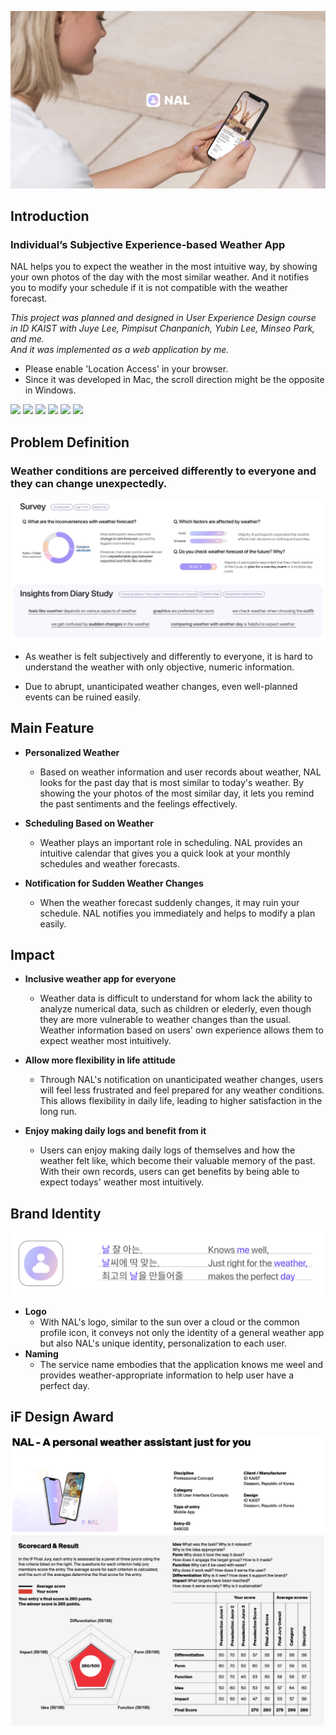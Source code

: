 ![Heroshot](doc/Heroshot.png)
## Introduction
### Individual’s Subjective Experience-based Weather App
NAL helps you to expect the weather in the most intuitive way, by showing your own photos of the day with the most similar weather. And it notifies you to modify your schedule if it is not compatible with the weather forecast.

*This project was planned and designed in User Experience Design course in ID KAIST with Juye Lee, Pimpisut Chanpanich, Yubin Lee, Minseo Park, and me.  
And it was implemented as a web application by me.*
- Please enable 'Location Access' in your browser.
- Since it was developed in Mac, the scroll direction might be the opposite in Windows. 

<img src="https://img.shields.io/badge/react-61DAFB?style=for-the-badge&logo=react&logoColor=black"> <img src="https://img.shields.io/badge/typescript-3178C6?style=for-the-badge&logo=typescript&logoColor=white"> <img src="https://img.shields.io/badge/css-1572B6?style=for-the-badge&logo=css3&logoColor=white"> <img src="https://img.shields.io/badge/recoil-3578E5?style=for-the-badge&logo=recoil&logoColor=white"> <img src="https://img.shields.io/badge/openAI-412991?style=for-the-badge&logo=openai&logoColor=white"> <img src="https://img.shields.io/badge/openweathermap-db7752?style=for-the-badge&logoColor=white">

## Problem Definition
### Weather conditions are perceived differently to everyone and they can change unexpectedly.
![Background](doc/Background.png)

- As weather is felt subjectively and differently to everyone, it is hard to understand the weather with only objective, numeric information.

- Due to abrupt, unanticipated weather changes, even well-planned events can be ruined easily.

## Main Feature
- **Personalized Weather** 
    - Based on weather information and user records about weather, NAL looks for the past day that is most similar to today's weather. By showing the your photos of the most similar day, it lets you remind the past sentiments and the feelings effectively.

- **Scheduling Based on Weather** 
    - Weather plays an important role in scheduling. NAL provides an intuitive calendar that gives you a quick look at your monthly schedules and weather forecasts.

- **Notification for Sudden Weather Changes** 
    - When the weather forecast suddenly changes, it may ruin your schedule. NAL notifies you immediately and helps to modify a plan easily. 

## Impact
- **Inclusive weather app for everyone** 
    - Weather data is difficult to understand for whom lack the ability to analyze numerical data, such as children or elederly, even though they are more vulnerable to weather changes than the usual. Weather information based on users' own experience allows them to expect weather most intuitively. 

- **Allow more flexibility in life attitude** 
    - Through NAL's notification on unanticipated weather changes, users will feel less frustrated and feel prepared for any weather conditions. This allows flexibility in daily life, leading to higher satisfaction in the long run. 

- **Enjoy making daily logs and benefit from it**
    - Users can enjoy making daily logs of themselves and how the weather felt like, which become their valuable memory of the past. With their own records, users can get benefits by being able to expect todays' weather most intuitively. 

## Brand Identity
![LogoNaming](doc/LogoNaming.png)
- **Logo** 
    - With NAL's logo, similar to the sun over a cloud or the common profile icon, it conveys not only the identity of a general weather app but also NAL's unique identity, personalization to each user.  
- **Naming**
    - The service name embodies that the application knows me weel and provides weather-appropriate information to help user have a perfect day. 

## iF Design Award
![Submission](doc/Submission.png)
![Result](doc/Result.png)
